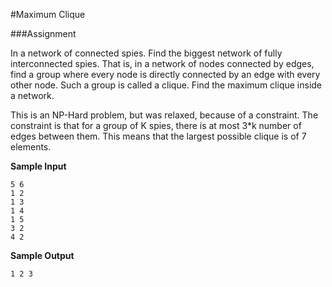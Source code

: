 #Maximum Clique

###Assignment

In a network of connected spies. Find the biggest network of fully interconnected spies. That is, in a network of nodes connected by edges, find a group where every node is directly connected by an edge with every other node. Such a group is called a clique. Find the maximum clique inside a network.

This is an NP-Hard problem, but was relaxed, because of a constraint. The constraint is that for a group of K spies, there is at most 3\*k number of edges between them. This means that the largest possible clique is of 7 elements.

**Sample Input**
```
5 6
1 2
1 3
1 4
1 5
3 2
4 2
```

**Sample Output**
```
1 2 3
```
